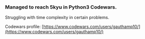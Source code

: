 ### Managed to reach 5kyu in Python3 Codewars.
Struggling with time complexity in certain problems.

Codewars profile: [https://www.codewars.com/users/gauthamp10/](https://www.codewars.com/users/gauthamp10/)
